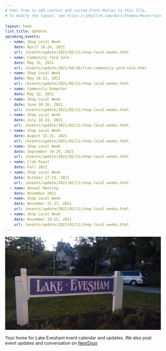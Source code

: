 ```yaml
---
# Feel free to add content and custom Front Matter to this file.
# To modify the layout, see https://jekyllrb.com/docs/themes/#overriding-theme-defaults

layout: home
list_title: Updates
upcoming_events:
  - name: Shop Local Week
    date: April 18-24, 2021
    url: /events/update/2021/02/11/shop-local-weeks.html
  - name: Community Yard Sale
    date: May 15, 2021
    url: /events/update/2021/03/26/five-community-yard-sale.html
  - name: Shop Local Week
    date: May 16-22, 2021
    url: /events/update/2021/02/11/shop-local-weeks.html
  - name: Community Dumpster
    date: May 22, 2021
  - name: Shop Local Week
    date: June 20-26, 2021
    url: /events/update/2021/02/11/shop-local-weeks.html
  - name: Shop Local Week
    date: July 18-24, 2021
    url: /events/update/2021/02/11/shop-local-weeks.html
  - name: Shop Local Week
    date: August 15-21, 2021
    url: /events/update/2021/02/11/shop-local-weeks.html
  - name: Shop Local Week
    date: September 19-25, 2021
    url: /events/update/2021/02/11/shop-local-weeks.html
  - name: Crab Feast
    date: Fall 2021
  - name: Shop Local Week
    date: October 17-23, 2021
    url: /events/update/2021/02/11/shop-local-weeks.html
  - name: Annual Meeting
    date: November 2021
  - name: Shop Local Week
    date: November 21-27, 2021
    url: /events/update/2021/02/11/shop-local-weeks.html
  - name: Shop Local Week
    date: December 19-25, 2021
    url: /events/update/2021/02/11/shop-local-weeks.html
---
```


![Lake Evesham Neighborhood Sign](/img/sign.jpg)

Your home for Lake Evesham event calendar and updates. We also post event updates and conversation on [NextDoor](https://nextdoor.com)
